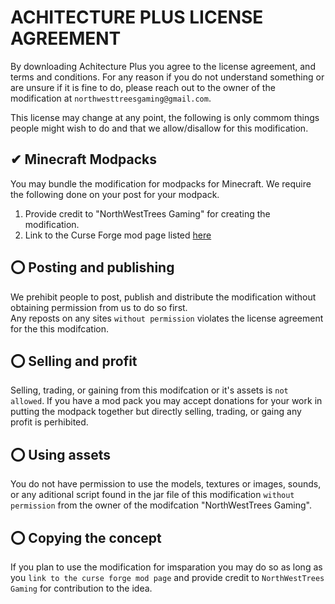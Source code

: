 # ACHITECTURE PLUS LICENSE AGREEMENT
By downloading Achitecture Plus you agree to the license agreement, and terms and conditions. For any reason if you do not understand something or are unsure if it is fine to do, please reach out to the owner of the modification at ``northwesttreesgaming@gmail.com``.
  
This license may change at any point, the following is only commom things people might wish to do and that we allow/disallow for this modification.

## ✔ Minecraft Modpacks
You may bundle the modification for modpacks for Minecraft.
We require the following done on your post for your modpack.
1. Provide credit to "NorthWestTrees Gaming" for creating the modification.
2. Link to the Curse Forge mod page listed [here](https://www.curseforge.com/minecraft/mc-mods/architecture-plus)

## ⭕ Posting and publishing
We prehibit people to post, publish and distribute the modification without obtaining permission from us to do so first.  
Any reposts on any sites ``without permission`` violates the license agreement for the this modifcation.

## ⭕ Selling and profit
Selling, trading, or gaining from this modifcation or it's assets is ``not allowed``. If you have a mod pack you may accept donations for your work in putting the modpack together but directly selling, trading, or gaing any profit is perhibited.

## ⭕ Using assets
You do not have permission to use the models, textures or images, sounds, or any aditional script found in the jar file of this modification ``without permission`` from the owner of the modifcation "NorthWestTrees Gaming".

## ⭕ Copying the concept
If you plan to use the modification for imsparation you may do so as long as you ``link to the curse forge mod page`` and provide credit to ``NorthWestTrees Gaming`` for contribution to the idea.

